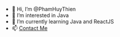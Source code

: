 - 👋 Hi, I’m @PhamHuyThien
- 👀 I’m interested in Java
- 🌱 I’m currently learning Java and ReactJS
- 📫 [Contact Me](https://fb.com/thiendz.systemerror)

